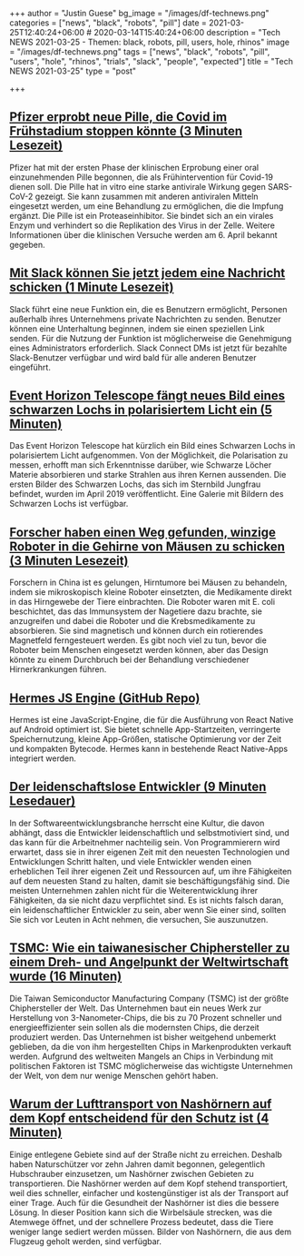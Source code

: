 +++
author = "Justin Guese"
bg_image = "/images/df-technews.png"
categories = ["news", "black", "robots", "pill"]
date = 2021-03-25T12:40:24+06:00 # 2020-03-14T15:40:24+06:00
description = "Tech NEWS 2021-03-25 - Themen: black, robots, pill, users, hole, rhinos"
image = "/images/df-technews.png"
tags = ["news", "black", "robots", "pill", "users", "hole", "rhinos", "trials", "slack", "people", "expected"]
title = "Tech NEWS 2021-03-25"
type = "post"

+++

## [Pfizer erprobt neue Pille, die Covid im Frühstadium stoppen könnte (3 Minuten Lesezeit)](https://www.independent.co.uk/news/health/pfizer-trials-oral-pill-covid-b1821549.html)

 Pfizer hat mit der ersten Phase der klinischen Erprobung einer oral einzunehmenden Pille begonnen, die als Frühintervention für Covid-19 dienen soll. Die Pille hat in vitro eine starke antivirale Wirkung gegen SARS-CoV-2 gezeigt. Sie kann zusammen mit anderen antiviralen Mitteln eingesetzt werden, um eine Behandlung zu ermöglichen, die die Impfung ergänzt. Die Pille ist ein Proteaseinhibitor. Sie bindet sich an ein virales Enzym und verhindert so die Replikation des Virus in der Zelle. Weitere Informationen über die klinischen Versuche werden am 6. April bekannt gegeben.

## [Mit Slack können Sie jetzt jedem eine Nachricht schicken (1 Minute Lesezeit)](https://www.theverge.com/2021/3/24/22348126/slack-connect-direct-messaging-dm-company-feature)

 Slack führt eine neue Funktion ein, die es Benutzern ermöglicht, Personen außerhalb ihres Unternehmens private Nachrichten zu senden. Benutzer können eine Unterhaltung beginnen, indem sie einen speziellen Link senden. Für die Nutzung der Funktion ist möglicherweise die Genehmigung eines Administrators erforderlich. Slack Connect DMs ist jetzt für bezahlte Slack-Benutzer verfügbar und wird bald für alle anderen Benutzer eingeführt.

## [Event Horizon Telescope fängt neues Bild eines schwarzen Lochs in polarisiertem Licht ein (5 Minuten)](https://arstechnica.com/science/2021/03/event-horizon-telescope-captures-new-view-of-black-hole-in-polarized-light/)

 Das Event Horizon Telescope hat kürzlich ein Bild eines Schwarzen Lochs in polarisiertem Licht aufgenommen. Von der Möglichkeit, die Polarisation zu messen, erhofft man sich Erkenntnisse darüber, wie Schwarze Löcher Materie absorbieren und starke Strahlen aus ihren Kernen aussenden. Die ersten Bilder des Schwarzen Lochs, das sich im Sternbild Jungfrau befindet, wurden im April 2019 veröffentlicht. Eine Galerie mit Bildern des Schwarzen Lochs ist verfügbar.

## [Forscher haben einen Weg gefunden, winzige Roboter in die Gehirne von Mäusen zu schicken (3 Minuten Lesezeit)](https://gizmodo.com/researchers-found-a-way-to-send-tiny-robots-into-mouse-1846544741)

 Forschern in China ist es gelungen, Hirntumore bei Mäusen zu behandeln, indem sie mikroskopisch kleine Roboter einsetzten, die Medikamente direkt in das Hirngewebe der Tiere einbrachten. Die Roboter waren mit E. coli beschichtet, das das Immunsystem der Nagetiere dazu brachte, sie anzugreifen und dabei die Roboter und die Krebsmedikamente zu absorbieren. Sie sind magnetisch und können durch ein rotierendes Magnetfeld ferngesteuert werden. Es gibt noch viel zu tun, bevor die Roboter beim Menschen eingesetzt werden können, aber das Design könnte zu einem Durchbruch bei der Behandlung verschiedener Hirnerkrankungen führen.

## [Hermes JS Engine (GitHub Repo)](https://github.com/facebook/hermes)

 Hermes ist eine JavaScript-Engine, die für die Ausführung von React Native auf Android optimiert ist. Sie bietet schnelle App-Startzeiten, verringerte Speichernutzung, kleine App-Größen, statische Optimierung vor der Zeit und kompakten Bytecode. Hermes kann in bestehende React Native-Apps integriert werden.

## [Der leidenschaftslose Entwickler (9 Minuten Lesedauer)](https://blog.ploeh.dk/2021/03/22/the-dispassionate-developer/)

 In der Softwareentwicklungsbranche herrscht eine Kultur, die davon abhängt, dass die Entwickler leidenschaftlich und selbstmotiviert sind, und das kann für die Arbeitnehmer nachteilig sein. Von Programmierern wird erwartet, dass sie in ihrer eigenen Zeit mit den neuesten Technologien und Entwicklungen Schritt halten, und viele Entwickler wenden einen erheblichen Teil ihrer eigenen Zeit und Ressourcen auf, um ihre Fähigkeiten auf dem neuesten Stand zu halten, damit sie beschäftigungsfähig sind. Die meisten Unternehmen zahlen nicht für die Weiterentwicklung ihrer Fähigkeiten, da sie nicht dazu verpflichtet sind. Es ist nichts falsch daran, ein leidenschaftlicher Entwickler zu sein, aber wenn Sie einer sind, sollten Sie sich vor Leuten in Acht nehmen, die versuchen, Sie auszunutzen.

## [TSMC: Wie ein taiwanesischer Chiphersteller zu einem Dreh- und Angelpunkt der Weltwirtschaft wurde (16 Minuten)](https://arstechnica.com/gadgets/2021/03/tsmc-how-a-taiwanese-chipmaker-became-a-linchpin-of-the-global-economy/)

 Die Taiwan Semiconductor Manufacturing Company (TSMC) ist der größte Chiphersteller der Welt. Das Unternehmen baut ein neues Werk zur Herstellung von 3-Nanometer-Chips, die bis zu 70 Prozent schneller und energieeffizienter sein sollen als die modernsten Chips, die derzeit produziert werden. Das Unternehmen ist bisher weitgehend unbemerkt geblieben, da die von ihm hergestellten Chips in Markenprodukten verkauft werden. Aufgrund des weltweiten Mangels an Chips in Verbindung mit politischen Faktoren ist TSMC möglicherweise das wichtigste Unternehmen der Welt, von dem nur wenige Menschen gehört haben.

## [Warum der Lufttransport von Nashörnern auf dem Kopf entscheidend für den Schutz ist (4 Minuten)](https://edition.cnn.com/2021/03/17/world/rhino-airlift-upside-down-hnk-spc-intl/index.html)

 Einige entlegene Gebiete sind auf der Straße nicht zu erreichen. Deshalb haben Naturschützer vor zehn Jahren damit begonnen, gelegentlich Hubschrauber einzusetzen, um Nashörner zwischen Gebieten zu transportieren. Die Nashörner werden auf dem Kopf stehend transportiert, weil dies schneller, einfacher und kostengünstiger ist als der Transport auf einer Trage. Auch für die Gesundheit der Nashörner ist dies die bessere Lösung. In dieser Position kann sich die Wirbelsäule strecken, was die Atemwege öffnet, und der schnellere Prozess bedeutet, dass die Tiere weniger lange sediert werden müssen. Bilder von Nashörnern, die aus dem Flugzeug geholt werden, sind verfügbar.

